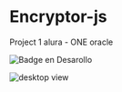 # Encryptor-js
Project 1 alura - ONE oracle

![Badge en Desarollo](https://img.shields.io/badge/STATUS-EN%20DESAROLLO-green)

![desktop view](https://github.com/AtodeKimeru/Encryptor-js/assets/80495143/f50a6179-042c-4fad-960b-9ae6f9ea2d59)